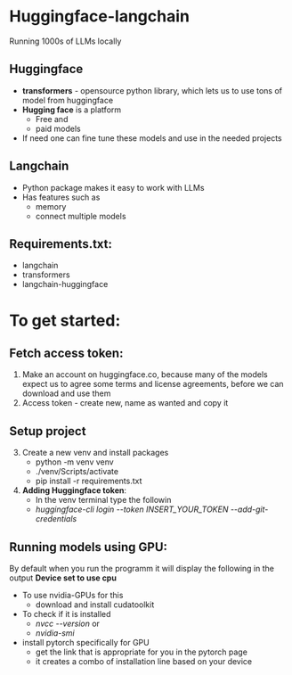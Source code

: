 # Huggingface-langchain
Running 1000s of LLMs locally

## Huggingface
- **transformers** - opensource python library, which lets us to use tons of model from huggingface
- **Hugging face** is a platform
    - Free and 
    - paid models
- If need one can fine tune these models and use in the needed projects


## Langchain
- Python package makes it easy to work with LLMs
- Has features such as 
    - memory
    - connect multiple models

## Requirements.txt:
- langchain
- transformers
- langchain-huggingface

# To get started:
## Fetch access token:
1. Make an account on huggingface.co, because many of the models expect us to agree some terms and license agreements, before we can download and use them
2. Access token - create new, name as wanted and copy it

## Setup project
3. Create a new venv and install packages
    - python -m venv venv
    - ./venv/Scripts/activate
    - pip install -r requirements.txt
4. **Adding Huggingface token**:
    - In the venv terminal type the followin
    - *huggingface-cli login --token INSERT_YOUR_TOKEN --add-git-credentials*


## Running models using GPU:
By default when you run the programm it will display the following in the output
**Device set to use cpu**
- To use nvidia-GPUs for this
    - download and install cudatoolkit
- To check if it is installed
    - *nvcc --version* or
    - *nvidia-smi*
- install pytorch specifically for GPU
    - get the link that is appropriate for you in the pytorch page
    - it creates a combo of installation line based on your device

